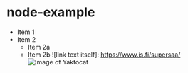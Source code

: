 # node-example
* Item 1
* Item 2
  * Item 2a
  * Item 2b
![link text itself]: https://www.is.fi/supersaa/
![Image of Yaktocat](/Mot%C3%B6rhead_england.jpg)

